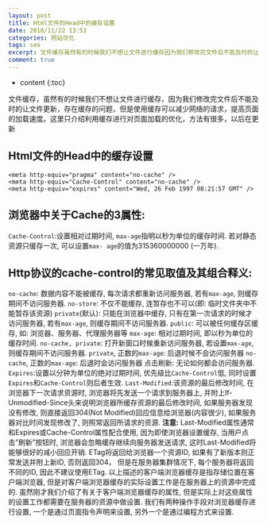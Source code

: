 ```yaml
---
layout: post
title: Html文件的Head中的缓存设置
date: 2018/11/22 13:53
categories: 网站优化
tags: seo
excerpt: 文件缓存虽然有的时候我们不想让文件进行缓存因为我们修改完文件后不能及时的让文件更新存在缓存的问题但是使用缓存可以减少网络的请求提高页面的加载速度这里只介绍利用缓存进行对页面加载的优化方法有很多以后在更新h2Html文件的Head中的缓存设置h2predatalanguageHTMLcodeclasslanguagemarkupltmetahttpequivpragmacontentnocacheg
comment: true
---
```


* content
{:toc}

文件缓存，虽然有的时候我们不想让文件进行缓存，因为我们修改完文件后不能及时的让文件更新，存在缓存的问题，但是使用缓存可以减少网络的请求，提高页面的加载速度。这里只介绍利用缓存进行对页面加载的优化，方法有很多，以后在更新

## Html文件的Head中的缓存设置

    
    
    <meta http-equiv="pragma" content="no-cache" />
    <meta http-equiv="Cache-Control" content="no-cache" />
    <meta http-equiv="expires" content="Wed, 26 Feb 1997 08:21:57 GMT" />
    

## 浏览器中关于Cache的3属性:

`Cache-Control`:设置相对过期时间, `max-age`指明以秒为单位的缓存时间. 若对静态资源只缓存一次, 可以设置`max-
age`的值为315360000000 (一万年).

## Http协议的cache-control的常见取值及其组合释义:

`no-cache`: 数据内容不能被缓存, 每次请求都重新访问服务器, 若有`max-age`, 则缓存期间不访问服务器. `no-store`:
不仅不能缓存, 连暂存也不可以(即: 临时文件夹中不能暂存该资源) `private`(默认): 只能在浏览器中缓存, 只有在第一次请求的时候才访问服务器,
若有`max-age`, 则缓存期间不访问服务器. `public`: 可以被任何缓存区缓存, 如: 浏览器、服务器、代理服务器等 `max-age`:
相对过期时间, 即以秒为单位的缓存时间. `no-cache, private`: 打开新窗口时候重新访问服务器, 若设置`max-age`,
则缓存期间不访问服务器. `private`, 正数的`max-age`: 后退时候不会访问服务器 `no-cache`, 正数的`max-age`:
后退时会访问服务器 点击刷新: 无论如何都会访问服务器. `Expires`:设置以分钟为单位的绝对过期时间, 优先级比`Cache-Control`低,
同时设置`Expires`和`Cache-Control`则后者生效. `Last-Modified`:该资源的最后修改时间, 在浏览器下一次请求资源时,
浏览器将先发送一个请求到服务器上, 并附上If-Unmodified-Since头来说明浏览器所缓存资源的最后修改时间, 如果服务器发现没有修改,
则直接返回304(Not Modified)回应信息给浏览器(内容很少), 如果服务器对比时间发现修改了, 则照常返回所请求的资源. **注意:**
Last-Modified属性通常和Expires或Cache-Control属性配合使用, 因为即使浏览器设置缓存, 当用户点击”刷新”按钮时,
浏览器会忽略缓存继续向服务器发送请求, 这时Last-Modified将能够很好的减小回应开销. ETag将返回给浏览器一个资源ID,
如果有了新版本则正常发送并附上新ID, 否则返回304， 但是在服务器集群情况下, 每个服务器将返回不同的ID, 因此不建议使用ETag.
以上描述的客户端浏览器缓存是指存储位置在客户端浏览器, 但是对客户端浏览器缓存的实际设置工作是在服务器上的资源中完成的.
虽然刚才我们介绍了有关于客户端浏览器缓存的属性, 但是实际上对这些属性的设置工作都需要在服务器的资源中做设置. 我们有两种操作手段对浏览器缓存进行设置,
一个是通过页面指令声明来设置, 另外一个是通过编程方式来设置.


    